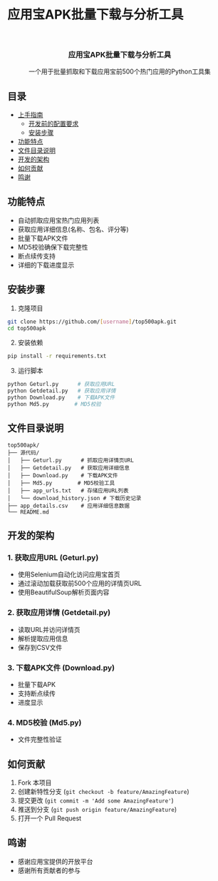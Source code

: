 # 应用宝APK批量下载与分析工具


<!-- PROJECT LOGO -->
<br />
<p align="center">
  <h3 align="center">应用宝APK批量下载与分析工具</h3>
  <p align="center">
    一个用于批量抓取和下载应用宝前500个热门应用的Python工具集
  </p>
</p>

## 目录

- [上手指南](#上手指南)
  - [开发前的配置要求](#开发前的配置要求)
  - [安装步骤](#安装步骤)
- [功能特点](#功能特点)
- [文件目录说明](#文件目录说明)
- [开发的架构](#开发的架构)
- [如何贡献](#如何贡献)
- [鸣谢](#鸣谢)

## 功能特点

- 自动抓取应用宝热门应用列表
- 获取应用详细信息(名称、包名、评分等)
- 批量下载APK文件
- MD5校验确保下载完整性
- 断点续传支持
- 详细的下载进度显示


## 安装步骤

1. 克隆项目
```bash
git clone https://github.com/[username]/top500apk.git
cd top500apk
```

2. 安装依赖
```bash
pip install -r requirements.txt
```

3. 运行脚本
```bash
python Geturl.py      # 获取应用URL
python Getdetail.py   # 获取应用详情
python Download.py    # 下载APK文件
python Md5.py        # MD5校验
```

## 文件目录说明

```
top500apk/
├── 源代码/
│   ├── Geturl.py      # 抓取应用详情页URL
│   ├── Getdetail.py   # 获取应用详细信息
│   ├── Download.py    # 下载APK文件
│   ├── Md5.py        # MD5校验工具
│   ├── app_urls.txt   # 存储应用URL列表
│   └── download_history.json # 下载历史记录
├── app_details.csv    # 应用详细信息数据
└── README.md
```

## 开发的架构

### 1. 获取应用URL (Geturl.py)
- 使用Selenium自动化访问应用宝首页
- 通过滚动加载获取前500个应用的详情页URL
- 使用BeautifulSoup解析页面内容

### 2. 获取应用详情 (Getdetail.py)
- 读取URL并访问详情页
- 解析提取应用信息
- 保存到CSV文件

### 3. 下载APK文件 (Download.py)
- 批量下载APK
- 支持断点续传
- 进度显示

### 4. MD5校验 (Md5.py)
- 文件完整性验证



## 如何贡献

1. Fork 本项目
2. 创建新特性分支 (`git checkout -b feature/AmazingFeature`)
3. 提交更改 (`git commit -m 'Add some AmazingFeature'`)
4. 推送到分支 (`git push origin feature/AmazingFeature`)
5. 打开一个 Pull Request


## 鸣谢

- 感谢应用宝提供的开放平台
- 感谢所有贡献者的参与
